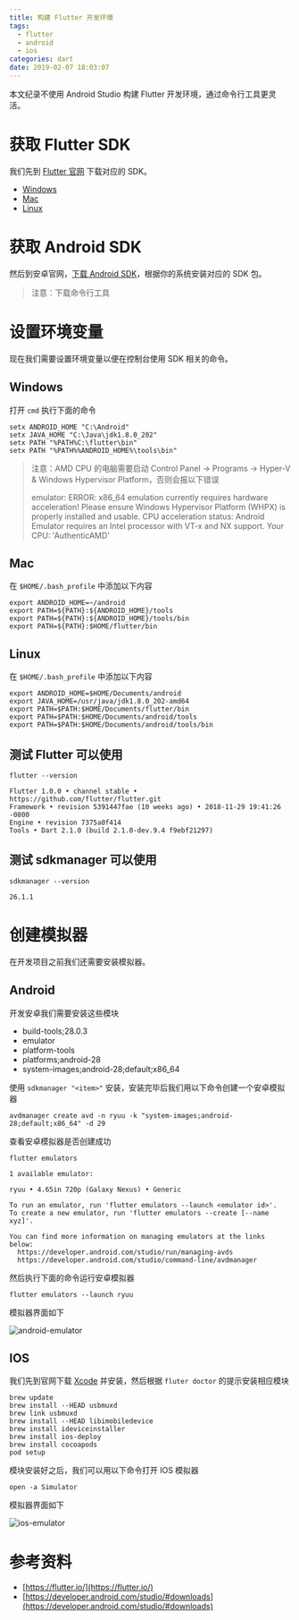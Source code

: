 ```yaml
---
title: 构建 Flutter 开发环境
tags:
  - flutter
  - android
  - ios
categories: dart
date: 2019-02-07 18:03:07
---
```



本文纪录不使用 Android Studio 构建 Flutter 开发环境，通过命令行工具更灵活。

<!-- more -->

# 获取 Flutter SDK

我们先到 [Flutter 官网](https://flutter.io/docs/get-started/install) 下载对应的 SDK。

* [Windows](https://flutter.io/docs/get-started/install/windows)
* [Mac](https://flutter.io/docs/get-started/install/windows)
* [Linux](https://flutter.io/docs/get-started/install/linux)

# 获取 Android SDK

然后到安卓官网，[下载 Android SDK](https://developer.android.com/studio/)，根据你的系统安装对应的 SDK 包。

> 注意：下载命令行工具

# 设置环境变量

现在我们需要设置环境变量以便在控制台使用 SDK 相关的命令。

## Windows

打开 `cmd` 执行下面的命令

```
setx ANDROID_HOME "C:\Android"
setx JAVA_HOME "C:\Java\jdk1.8.0_202"
setx PATH "%PATH%C:\flutter\bin"
setx PATH "%PATH%%ANDROID_HOME%\tools\bin"
```

> 注意：AMD CPU 的电脑需要启动 Control Panel -> Programs -> Hyper-V & Windows Hypervisor Platform，否则会报以下错误
>
> emulator: ERROR: x86_64 emulation currently requires hardware acceleration!
> Please ensure Windows Hypervisor Platform (WHPX) is properly installed and usable.
> CPU acceleration status: Android Emulator requires an Intel processor with VT-x and NX support.  Your CPU: 'AuthenticAMD'

## Mac

在 `$HOME/.bash_profile` 中添加以下内容

```
export ANDROID_HOME=~/android
export PATH=${PATH}:${ANDROID_HOME}/tools
export PATH=${PATH}:${ANDROID_HOME}/tools/bin
export PATH=${PATH}:$HOME/flutter/bin
```

## Linux

在 `$HOME/.bash_profile` 中添加以下内容

```
export ANDROID_HOME=$HOME/Documents/android
export JAVA_HOME=/usr/java/jdk1.8.0_202-amd64
export PATH=$PATH:$HOME/Documents/flutter/bin
export PATH=$PATH:$HOME/Documents/android/tools
export PATH=$PATH:$HOME/Documents/android/tools/bin
```

## 测试 Flutter 可以使用

```
flutter --version

Flutter 1.0.0 • channel stable • https://github.com/flutter/flutter.git
Framework • revision 5391447fae (10 weeks ago) • 2018-11-29 19:41:26 -0800
Engine • revision 7375a0f414
Tools • Dart 2.1.0 (build 2.1.0-dev.9.4 f9ebf21297)
```

## 测试 sdkmanager 可以使用

```
sdkmanager --version

26.1.1
```

# 创建模拟器

在开发项目之前我们还需要安装模拟器。

## Android

开发安卓我们需要安装这些模块

* build-tools;28.0.3
* emulator
* platform-tools
* platforms;android-28
* system-images;android-28;default;x86_64

使用 `sdkmanager "<item>"` 安装，安装完毕后我们用以下命令创建一个安卓模拟器

```
avdmanager create avd -n ryuu -k "system-images;android-28;default;x86_64" -d 29
```

查看安卓模拟器是否创建成功

```
flutter emulators

1 available emulator:

ryuu • 4.65in 720p (Galaxy Nexus) • Generic

To run an emulator, run 'flutter emulators --launch <emulator id>'.
To create a new emulator, run 'flutter emulators --create [--name xyz]'.

You can find more information on managing emulators at the links below:
  https://developer.android.com/studio/run/managing-avds
  https://developer.android.com/studio/command-line/avdmanager
```

然后执行下面的命令运行安卓模拟器

```
flutter emulators --launch ryuu
```

模拟器界面如下

![android-emulator](./android-emulator.png)

## IOS

我们先到官网下载 [Xcode](https://developer.apple.com/xcode/download/) 并安装，然后根据 `fluter doctor` 的提示安装相应模块

```
brew update
brew install --HEAD usbmuxd
brew link usbmuxd
brew install --HEAD libimobiledevice
brew install ideviceinstaller
brew install ios-deploy
brew install cocoapods
pod setup
```

模块安装好之后，我们可以用以下命令打开 IOS 模拟器

```
open -a Simulator
```

模拟器界面如下

![ios-emulator](./ios-emulator.png)

# 参考资料

* [https://flutter.io/](https://flutter.io/)
* [https://developer.android.com/studio/#downloads](https://developer.android.com/studio/#downloads)
